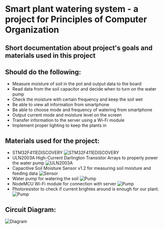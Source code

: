 # Smart plant watering system - a project for Principles of Computer Organization
## Short documentation about project's goals and materials used in this project

## Should do the following:
- Measure moisture of soil in the pot and output data to the board
- Read data from the soil capacitor and decide when to turn on the water pump
- Check the moisture with certain frequency and keep the soil wet
- Be able to view all information from smartphone
- Be able to choose mode and frequency of watering from smartphone
- Output current mode and moisture level on the screen
- Transfer information to the server using a Wi-Fi module
- Implement proper lighting to keep the plants in 

## Materials used for the project:
- STM32F411EDISCOVERY
![STM32F411EDISCOVERY](https://media.digikey.com/Photos/STMicro%20Photos/STM32F411E-DISCO.JPG)
- ULN2003A High-Current Darlington Transistor Arrays to properly power the water pump
![ULN2003A](https://botland.com.pl/61583-large_default/integrated-circuit-uln2003a-7xdarlington-smd.jpg)
- Capacitive Soil Moisture Sensor v1.2 for measuring soil moisture and feeding data
![Sensor](https://cdn.shopify.com/s/files/1/0069/6513/3376/products/5pcs-Capacitive-Soil-Sensor-Module-Soil-Moisture-Detection-Sensor-Analog-Output-DIY-Electronic-for-Arduino_1.jpg?v=1557471842)
- Water pump for watering the soil
![Pump](https://1436477554.rsc.cdn77.org/wp-content/uploads/2018/06/2PCs-Mini-Water-Pump-3V-0.5W-Tube-02-640x444.jpg)
- NodeMCU Wi-Fi module for connection with server
![Pump](https://www.cytron.io/image/cache/catalog/products/NODEMCU-V3/NodeMCU%20V3%20Lolin%20(1)-0-1-1-800x800.jpg)
- Photoresistor to check if current brightes around is enough for our plant.
![Pump](https://cdn.awsli.com.br/600x700/468/468162/produto/19414320/sensor-fotoresistor-ldr-de-5mm-6344c5f4.jpg)

## Circuit Diagram:
![Diagram](https://i.imgur.com/Ff3U0YN.jpg)

